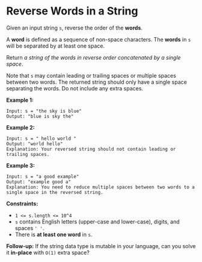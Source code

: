 # Reverse Words in a String

Given an input string `s`, reverse the order of the **words**.

A **word** is defined as a sequence of non-space characters. The **words** in `s` will be separated by at least one space.

Return _a string of the words in reverse order concatenated by a single space_.

Note that `s` may contain leading or trailing spaces or multiple spaces between two words. The returned string should only have a single space separating the words. Do not include any extra spaces.

**Example 1:**

```
Input: s = "the sky is blue"
Output: "blue is sky the"
```

**Example 2:**

```
Input: s = " hello world "
Output: "world hello"
Explanation: Your reversed string should not contain leading or trailing spaces.
```

**Example 3:**

```
Input: s = "a good example"
Output: "example good a"
Explanation: You need to reduce multiple spaces between two words to a single space in the reversed string.
```

**Constraints:**

- `1 <= s.length <= 10^4`
- `s` contains English letters (upper-case and lower-case), digits, and spaces `' '`.
- There is **at least one word** in `s`.

**Follow-up:** If the string data type is mutable in your language, can you solve it **in-place** with `O(1)` extra space?
